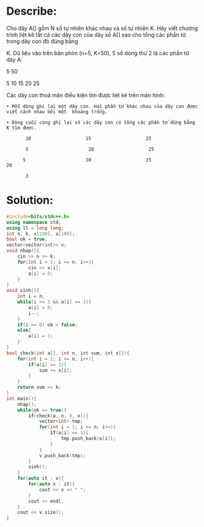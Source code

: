 # Describe:

Cho dãy A[] gồm N số tự nhiên khác nhau và số tự nhiên K. Hãy viết chương trình liệt kê tất cả các dãy con của dãy số A[] sao cho tổng các phần tử trong dãy con đó đúng bằng 

K. Dữ liệu vào trên bàn phím (n=5, K=50), 5 số dòng thứ 2 là các phần tử dãy A:

   5                      50       

   5                      10                    15                    20                    25   

Các dãy con thoả mãn điều kiện tìm được liệt kê trên màn hình:

    • Mỗi dòng ghi lại một dãy con. Hai phần tử khác nhau của dãy con được viết cách nhau bởi một  khoảng trống.

    • Dòng cuối cùng ghi lại số các dãy con có tổng các phần tử đúng bằng K tìm được.

           10                    15                    25

           5                      20                    25

          5                      10                    15                    20

           3


# Solution:

```C++
#include<bits/stdc++.h>
using namespace std;
using ll = long long;
int n, k, x[100], a[100];
bool ok = true;
vector<vector<int>> v;
void nhap(){
    cin >> n >> k;
    for(int i = 1; i <= n; i++){
        cin >> x[i];
        a[i] = 0;
    }
}
void sinh(){
    int i = n;
    while(i >= 1 && a[i] == 1){
        a[i] = 0;
        i--;
    }
    if(i == 0) ok = false;
    else{
        a[i] = 1;
    }
}
bool check(int a[], int n, int sum, int x[]){
    for(int i = 1; i <= n; i++){
        if(a[i] == 1){
            sum += x[i];
        }
    }
    return sum == k;
}
int main(){
    nhap();
    while(ok == true){
        if(check(a, n, 0, x)){
            vector<int> tmp;
            for(int i = 1; i <= n; i++){
                if(a[i] == 1){
                    tmp.push_back(x[i]);
                }
            }
            v.push_back(tmp);
        }
        sinh();
    }
    for(auto it : v){
        for(auto x : it){
            cout << x << " ";
        }
        cout << endl;
    }
    cout << v.size();
}
```
